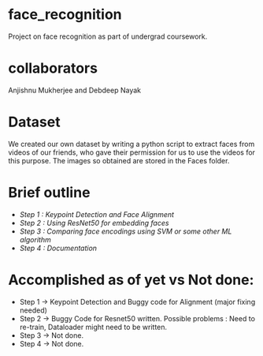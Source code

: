 # face_recognition
Project on face recognition as part of undergrad coursework.

# collaborators
Anjishnu Mukherjee and Debdeep Nayak

# Dataset
We created our own dataset by writing a python script to extract faces from 
videos of our friends, who gave their permission for us to use the videos for
this purpose. The images so obtained are stored in the Faces folder.

# Brief outline
- *Step 1 : Keypoint Detection and Face Alignment* <br/>
- *Step 2 : Using ResNet50 for embedding faces* <br/>
- *Step 3 : Comparing face encodings using SVM or some other ML algorithm* <br/>
- *Step 4 : Documentation* 

# Accomplished as of yet vs Not done:
- Step 1 -> Keypoint Detection and Buggy code for Alignment (major fixing needed)
- Step 2 -> Buggy Code for Resnet50 written. Possible problems : Need to re-train, Dataloader might need to be written.
- Step 3 -> Not done.
- Step 4 -> Not done.
